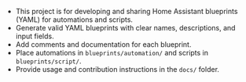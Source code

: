 <!-- Use this file to provide workspace-specific custom instructions to Copilot. For more details, visit https://code.visualstudio.com/docs/copilot/copilot-customization#_use-a-githubcopilotinstructionsmd-file -->

- This project is for developing and sharing Home Assistant blueprints (YAML) for automations and scripts.
- Generate valid YAML blueprints with clear names, descriptions, and input fields.
- Add comments and documentation for each blueprint.
- Place automations in `blueprints/automation/` and scripts in `blueprints/script/`.
- Provide usage and contribution instructions in the `docs/` folder.
